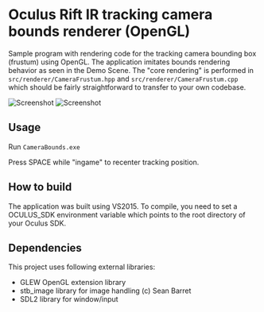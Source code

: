 Oculus Rift IR tracking camera bounds renderer (OpenGL)
================

Sample program with rendering code for the tracking camera bounding box (frustum) using OpenGL. The application imitates bounds rendering behavior as seen in the Demo Scene. The "core rendering" is performed in <code>src/renderer/CameraFrustum.hpp</code> and <code>src/renderer/CameraFrustum.cpp</code> which should be fairly straightforward to transfer to your own codebase.

![Screenshot](http://kondrak.info/images/vrcam_bb2.png?raw=true)
![Screenshot](http://kondrak.info/images/vrcam_bb1.png?raw=true)

Usage
-----
Run <code>CameraBounds.exe</code>

Press SPACE while "ingame" to recenter tracking position.

How to build
-------
The application was built using VS2015. To compile, you need to set a OCULUS_SDK environment variable which points to the root directory of your Oculus SDK.

Dependencies
-------
This project uses following external libraries:

- GLEW OpenGL extension library
- stb_image library for image handling (c) Sean Barret
- SDL2 library for window/input 
